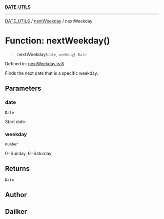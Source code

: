 [**DATE_UTILS**](../../README.md)

***

[DATE_UTILS](../../README.md) / [nextWeekday](../README.md) / nextWeekday

# Function: nextWeekday()

> **nextWeekday**(`date`, `weekday`): `Date`

Defined in: [nextWeekday.ts:8](https://github.com/dailker/everyutil/blob/d26b9d67d6bfd1ddd7a2a1a3cc3211a1e2d63d08/src/date/nextWeekday.ts#L8)

Finds the next date that is a specific weekday.

## Parameters

### date

`Date`

Start date.

### weekday

`number`

0=Sunday, 6=Saturday.

## Returns

`Date`

## Author

## Dailker
